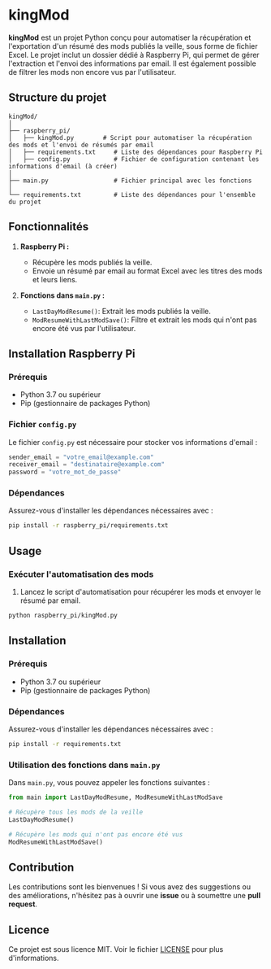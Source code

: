 
# kingMod

**kingMod** est un projet Python conçu pour automatiser la récupération et l'exportation d'un résumé des mods publiés la veille, sous forme de fichier Excel. Le projet inclut un dossier dédié à Raspberry Pi, qui permet de gérer l'extraction et l'envoi des informations par email. Il est également possible de filtrer les mods non encore vus par l'utilisateur.

## Structure du projet

```
kingMod/
│
├── raspberry_pi/
│   ├── kingMod.py        # Script pour automatiser la récupération des mods et l'envoi de résumés par email
│   ├── requirements.txt     # Liste des dépendances pour Raspberry Pi
│   ├── config.py            # Fichier de configuration contenant les informations d'email (à créer)
│
├── main.py                  # Fichier principal avec les fonctions
│
└── requirements.txt         # Liste des dépendances pour l'ensemble du projet
```

## Fonctionnalités

1. **Raspberry Pi :**
   - Récupère les mods publiés la veille.
   - Envoie un résumé par email au format Excel avec les titres des mods et leurs liens.

2. **Fonctions dans `main.py` :**
   - `LastDayModResume()`: Extrait les mods publiés la veille.
   - `ModResumeWithLastModSave()`: Filtre et extrait les mods qui n'ont pas encore été vus par l'utilisateur.

## Installation Raspberry Pi

### Prérequis

- Python 3.7 ou supérieur
- Pip (gestionnaire de packages Python)

### Fichier `config.py`

Le fichier `config.py` est nécessaire pour stocker vos informations d'email :

```python
sender_email = "votre_email@example.com"
receiver_email = "destinataire@example.com"
password = "votre_mot_de_passe"
```

### Dépendances 

Assurez-vous d'installer les dépendances nécessaires avec :

```bash
pip install -r raspberry_pi/requirements.txt
```

## Usage

### Exécuter l'automatisation des mods

1. Lancez le script d'automatisation pour récupérer les mods et envoyer le résumé par email.

```bash
python raspberry_pi/kingMod.py
```

## Installation 

### Prérequis

- Python 3.7 ou supérieur
- Pip (gestionnaire de packages Python)

### Dépendances 

Assurez-vous d'installer les dépendances nécessaires avec :

```bash
pip install -r requirements.txt
```

### Utilisation des fonctions dans `main.py`

Dans `main.py`, vous pouvez appeler les fonctions suivantes :

```python
from main import LastDayModResume, ModResumeWithLastModSave

# Récupère tous les mods de la veille
LastDayModResume()

# Récupère les mods qui n'ont pas encore été vus
ModResumeWithLastModSave()
```

## Contribution

Les contributions sont les bienvenues ! Si vous avez des suggestions ou des améliorations, n'hésitez pas à ouvrir une **issue** ou à soumettre une **pull request**.

## Licence

Ce projet est sous licence MIT. Voir le fichier [LICENSE](LICENSE) pour plus d'informations.
